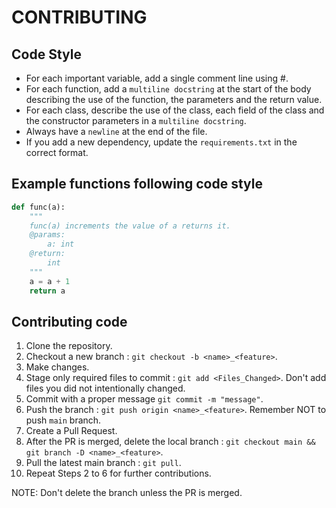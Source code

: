# CONTRIBUTING

## Code Style

- For each important variable, add a single comment line using #.
- For each function, add a `multiline docstring` at the start of the body describing the use of the function, the parameters and the return value.
- For each class, describe the use of the class, each field of the class and the constructor parameters in a `multiline docstring`.
- Always have a `newline` at the end of the file.
- If you add a new dependency, update the `requirements.txt` in the correct format.
  
## Example functions following code style

```python
def func(a):
    """
    func(a) increments the value of a returns it.
    @params:
        a: int
    @return:
        int
    """
    a = a + 1
    return a
```

## Contributing code

1. Clone the repository.
2. Checkout a new branch : `git checkout -b <name>_<feature>`.
3. Make changes.
4. Stage only required files to commit : `git add <Files_Changed>`. Don't add files you did not intentionally changed.
5. Commit with a proper message `git commit -m "message"`.
6. Push the branch : `git push origin <name>_<feature>`. Remember NOT to push `main` branch.
7. Create a Pull Request.
8. After the PR is merged, delete the local branch : `git checkout main && git branch -D <name>_<feature>`.
9. Pull the latest main branch : `git pull`.
10. Repeat Steps 2 to 6 for further contributions.

NOTE: Don't delete the branch unless the PR is merged.
